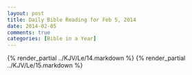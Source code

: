```yaml
---
layout: post
title: Daily Bible Reading for Feb 5, 2014
date: 2014-02-05
comments: true
categories: [Bible in a Year]
---
```

{% render_partial ../KJV/Le/14.markdown %}
{% render_partial ../KJV/Le/15.markdown %}

